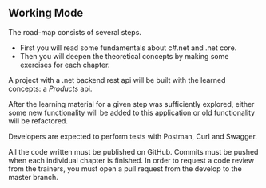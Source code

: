 ## Working Mode

The road-map consists of several steps.
 - First you will read some fundamentals about c#.net and .net core.  
 - Then you will deepen the theoretical concepts by making some exercises for each chapter.  

A project with a .net backend rest api will be built with the learned concepts: a *Products* api.  

After the learning material for a given step was sufficiently explored, either some new functionality will be added to this application or old functionality will be refactored.  

Developers are expected to perform tests with Postman, Curl and Swagger.  

All the code written must be published on GitHub. Commits must be pushed when each individual chapter is finished. 
In order to request a code review from the trainers, you must open a pull request from the develop to the master branch.
